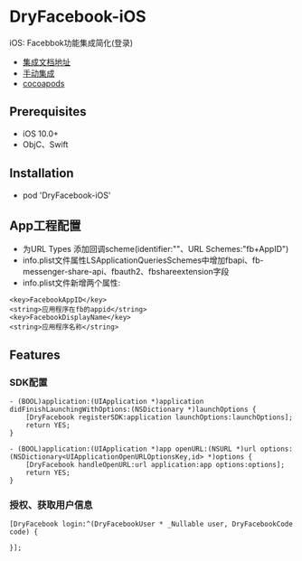 # DryFacebook-iOS
iOS: Facebbok功能集成简化(登录)
* [集成文档地址](https://developers.facebook.com/docs/facebook-login)
* [手动集成](https://developers.facebook.com/docs/facebook-login/ios?sdk=fbsdk)
* [cocoapods](https://developers.facebook.com/docs/facebook-login/ios?sdk=cocoapods)

## Prerequisites
* iOS 10.0+
* ObjC、Swift

## Installation
* pod 'DryFacebook-iOS'

## App工程配置
* 为URL Types 添加回调scheme(identifier:""、URL Schemes:"fb+AppID")
* info.plist文件属性LSApplicationQueriesSchemes中增加fbapi、fb-messenger-share-api、fbauth2、fbshareextension字段
* info.plist文件新增两个属性:
```
<key>FacebookAppID</key>
<string>应用程序在fb的appid</string>
<key>FacebookDisplayName</key>
<string>应用程序名称</string>
```

## Features
### SDK配置
```
- (BOOL)application:(UIApplication *)application didFinishLaunchingWithOptions:(NSDictionary *)launchOptions {
    [DryFacebook registerSDK:application launchOptions:launchOptions];
    return YES;
}

- (BOOL)application:(UIApplication *)app openURL:(NSURL *)url options:(NSDictionary<UIApplicationOpenURLOptionsKey,id> *)options {
    [DryFacebook handleOpenURL:url application:app options:options];
    return YES;
}
```
### 授权、获取用户信息
```
[DryFacebook login:^(DryFacebookUser * _Nullable user, DryFacebookCode code) {

}];
```
